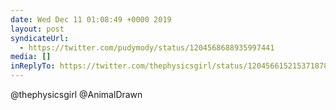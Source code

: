 ```yaml
---
date: Wed Dec 11 01:08:49 +0000 2019
layout: post
syndicateUrl:
  - https://twitter.com/pudymody/status/1204568688935997441
media: []
inReplyTo: https://twitter.com/thephysicsgirl/status/1204566152153718784
---
```

@thephysicsgirl @AnimalDrawn

